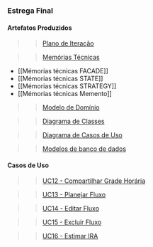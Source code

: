 ### Estrega Final

#### Artefatos Produzidos

>>[Plano de Iteração]()

>>[Memórias Técnicas]()
* [[Mémorias técnicas   FACADE]]
* [[Mémorias técnicas STATE]]
* [[Mémorias técnicas   STRATEGY]]
* [[Mémorias técnicas   Memento]]

>>[Modelo de Domínio]()

>>[Diagrama de Classes](https://github.com/vitornere/partiuformar/wiki/Diagrama-de-Classes-vers%C3%A3o-final)

>>[Diagrama de Casos de Uso](https://github.com/vitornere/partiuformar/wiki/Diagrama-de-Casos-de-Uso-vers%C3%A3o-final)

>>[Modelos de banco de dados]()

#### Casos de Uso

>>[UC12 - Compartilhar Grade Horária](https://github.com/vitornere/partiuformar/wiki/UC12---Compartilhar-Grade-Hor%C3%A1ria)

>>[UC13 - Planejar Fluxo](https://github.com/vitornere/partiuformar/wiki/UC13---Planejar-Fluxo)

>>[UC14 - Editar Fluxo](https://github.com/vitornere/partiuformar/wiki/UC14---Editar-Fluxo)

>>[UC15 - Excluir Fluxo](https://github.com/vitornere/partiuformar/wiki/UC15---Excluir-Fluxo)

>>[UC16 - Estimar IRA](https://github.com/vitornere/partiuformar/wiki/UC16---Estimar-IRA)

